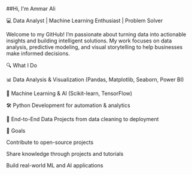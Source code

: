##Hi, I'm Ammar Ali

💻 Data Analyst | Machine Learning Enthusiast | Problem Solver

Welcome to my GitHub! I’m passionate about turning data into actionable insights and building intelligent solutions. My work focuses on data analysis, predictive modeling, and visual storytelling to help businesses make informed decisions.

🔍 What I Do

📊 Data Analysis & Visualization (Pandas, Matplotlib, Seaborn, Power BI)

🤖 Machine Learning & AI (Scikit-learn, TensorFlow)

🛠 Python Development for automation & analytics

📂 End-to-End Data Projects from data cleaning to deployment

🚀 Goals

Contribute to open-source projects

Share knowledge through projects and tutorials

Build real-world ML and AI applications

